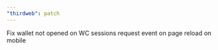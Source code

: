 ```yaml
---
"thirdweb": patch
---
```


Fix wallet not opened on WC sessions request event on page reload on mobile
